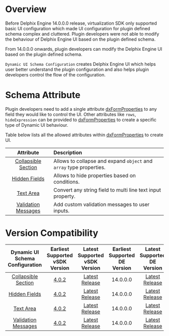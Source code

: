 # Overview

Before Delphix Engine 14.0.0.0 release, virtualization SDK only supported basic UI configuration which made UI configuration 
for plugin defined schema complex and cluttered. Plugin developers were not able to modify the behaviour of Delphix Engine UI 
based on the plugin defined schema.

From 14.0.0.0 onwards, plugin developers can modify the Delphix Engine UI based on the plugin defined schema. 

`Dynamic UI Schema Configuration` creates Delphix Engine UI which helps user better understand the plugin configuration 
and also helps plugin developers control the flow of the configuration.

# Schema Attribute

Plugin developers need to add a single attribute [dxFormProperties](../Schemas.md#dxformproperties) to any field they would like 
to control the UI. Other attributes like `rows`, `hideExpression` can be provided to [dxFormProperties](../Schemas.md#dxformproperties) 
to create a specific type of Dynamic UI behaviour.

Table below lists all the allowed attributes within [dxFormProperties](../Schemas.md#dxformproperties) to create UI.

|                   Attribute                   | Description                                                         |
|:---------------------------------------------:|:--------------------------------------------------------------------|
| [Collapsible Section](Collapsible_Section.md) | Allows to collapse and expand `object` and `array` type properties. |
|       [Hidden Fields](Hidden_Fields.md)       | Allows to hide properties based on conditions.                      |
|           [Text Area](Text_Area.md)           | Convert any string field to multi line text input property.         |
| [Validation Messages](Validation_Messages.md) | Add custom validation messages to user inputs.                      |

# Version Compatibility

|              Dynamic UI Schema Configuration               |       Earliest Supported vSDK Version        |          Latest Supported vSDK Version          | Earliest Supported DE Version |                              Latest Supported DE Version                               |
|:----------------------------------------------------------:|:--------------------------------------------:|:-----------------------------------------------:|:-----------------------------:|:--------------------------------------------------------------------------------------:|
|       [Collapsible Section](Collapsible_Section.md)        | [4.0.2](https://pypi.org/project/dvp/4.0.2/) | [Latest Release](https://pypi.org/project/dvp/) |           14.0.0.0            | [Latest Release](https://documentation.delphix.com/continuous-data/docs/new-features/) |
|             [Hidden Fields](Hidden_Fields.md)              | [4.0.2](https://pypi.org/project/dvp/4.0.2/) | [Latest Release](https://pypi.org/project/dvp/) |           14.0.0.0            | [Latest Release](https://documentation.delphix.com/continuous-data/docs/new-features/) |
|                 [Text Area](Text_Area.md)                  | [4.0.2](https://pypi.org/project/dvp/4.0.2/) | [Latest Release](https://pypi.org/project/dvp/) |           14.0.0.0            | [Latest Release](https://documentation.delphix.com/continuous-data/docs/new-features/) |
|       [Validation Messages](Validation_Messages.md)        | [4.0.2](https://pypi.org/project/dvp/4.0.2/) | [Latest Release](https://pypi.org/project/dvp/) |           14.0.0.0            | [Latest Release](https://documentation.delphix.com/continuous-data/docs/new-features/) |

